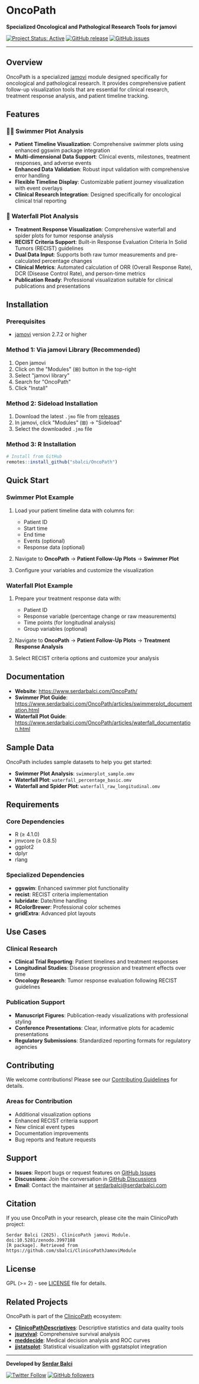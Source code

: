# OncoPath

**Specialized Oncological and Pathological Research Tools for jamovi**

[![Project Status: Active](https://www.repostatus.org/badges/latest/active.svg)](https://www.repostatus.org/#active)
[![GitHub release](https://img.shields.io/github/release/sbalci/OncoPath.svg)](https://github.com/sbalci/OncoPath/releases/)
[![GitHub issues](https://img.shields.io/github/issues/sbalci/OncoPath.svg)](https://github.com/sbalci/OncoPath/issues)

---

## Overview

OncoPath is a specialized [jamovi](https://www.jamovi.org) module designed specifically for oncological and pathological research. It provides comprehensive patient follow-up visualization tools that are essential for clinical research, treatment response analysis, and patient timeline tracking.

## Features

### 🏊‍♂️ **Swimmer Plot Analysis**
- **Patient Timeline Visualization**: Comprehensive swimmer plots using enhanced ggswim package integration
- **Multi-dimensional Data Support**: Clinical events, milestones, treatment responses, and adverse events
- **Enhanced Data Validation**: Robust input validation with comprehensive error handling
- **Flexible Timeline Display**: Customizable patient journey visualization with event overlays
- **Clinical Research Integration**: Designed specifically for oncological clinical trial reporting

### 🌊 **Waterfall Plot Analysis**
- **Treatment Response Visualization**: Comprehensive waterfall and spider plots for tumor response analysis
- **RECIST Criteria Support**: Built-in Response Evaluation Criteria In Solid Tumors (RECIST) guidelines
- **Dual Data Input**: Supports both raw tumor measurements and pre-calculated percentage changes
- **Clinical Metrics**: Automated calculation of ORR (Overall Response Rate), DCR (Disease Control Rate), and person-time metrics
- **Publication Ready**: Professional visualization suitable for clinical publications and presentations

## Installation

### Prerequisites
- [jamovi](https://www.jamovi.org) version 2.7.2 or higher

### Method 1: Via jamovi Library (Recommended)
1. Open jamovi
2. Click on the "Modules" (⊞) button in the top-right
3. Select "jamovi library"
4. Search for "OncoPath"
5. Click "Install"

### Method 2: Sideload Installation
1. Download the latest `.jmo` file from [releases](https://github.com/sbalci/OncoPath/releases/)
2. In jamovi, click "Modules" (⊞) → "Sideload"
3. Select the downloaded `.jmo` file

### Method 3: R Installation
```r
# Install from GitHub
remotes::install_github("sbalci/OncoPath")
```

## Quick Start

### Swimmer Plot Example
1. Load your patient timeline data with columns for:
   - Patient ID
   - Start time
   - End time
   - Events (optional)
   - Response data (optional)

2. Navigate to **OncoPath** → **Patient Follow-Up Plots** → **Swimmer Plot**

3. Configure your variables and customize the visualization

### Waterfall Plot Example
1. Prepare your treatment response data with:
   - Patient ID
   - Response variable (percentage change or raw measurements)
   - Time points (for longitudinal analysis)
   - Group variables (optional)

2. Navigate to **OncoPath** → **Patient Follow-Up Plots** → **Treatment Response Analysis**

3. Select RECIST criteria options and customize your analysis

## Documentation

- **Website**: https://www.serdarbalci.com/OncoPath/
- **Swimmer Plot Guide**: https://www.serdarbalci.com/OncoPath/articles/swimmerplot_documentation.html
- **Waterfall Plot Guide**: https://www.serdarbalci.com/OncoPath/articles/waterfall_documentation.html

## Sample Data

OncoPath includes sample datasets to help you get started:

- **Swimmer Plot Analysis**: `swimmerplot_sample.omv`
- **Waterfall Plot**: `waterfall_percentage_basic.omv`
- **Waterfall and Spider Plot**: `waterfall_raw_longitudinal.omv`

## Requirements

### Core Dependencies
- R (≥ 4.1.0)
- jmvcore (≥ 0.8.5)
- ggplot2
- dplyr
- rlang

### Specialized Dependencies
- **ggswim**: Enhanced swimmer plot functionality
- **recist**: RECIST criteria implementation
- **lubridate**: Date/time handling
- **RColorBrewer**: Professional color schemes
- **gridExtra**: Advanced plot layouts

## Use Cases

### Clinical Research
- **Clinical Trial Reporting**: Patient timelines and treatment responses
- **Longitudinal Studies**: Disease progression and treatment effects over time
- **Oncology Research**: Tumor response evaluation following RECIST guidelines

### Publication Support
- **Manuscript Figures**: Publication-ready visualizations with professional styling
- **Conference Presentations**: Clear, informative plots for academic presentations
- **Regulatory Submissions**: Standardized reporting formats for regulatory agencies

## Contributing

We welcome contributions! Please see our [Contributing Guidelines](CONTRIBUTING.md) for details.

### Areas for Contribution
- Additional visualization options
- Enhanced RECIST criteria support
- New clinical event types
- Documentation improvements
- Bug reports and feature requests

## Support

- **Issues**: Report bugs or request features on [GitHub Issues](https://github.com/sbalci/OncoPath/issues)
- **Discussions**: Join the conversation in [GitHub Discussions](https://github.com/sbalci/OncoPath/discussions)
- **Email**: Contact the maintainer at [serdarbalci@serdarbalci.com](mailto:serdarbalci@serdarbalci.com)

## Citation

If you use OncoPath in your research, please cite the main ClinicoPath project:

```
Serdar Balci (2025). ClinicoPath jamovi Module. doi:10.5281/zenodo.3997188
[R package]. Retrieved from https://github.com/sbalci/ClinicoPathJamoviModule
```

## License

GPL (>= 2) - see [LICENSE](LICENSE) file for details.

## Related Projects

OncoPath is part of the [ClinicoPath](https://github.com/sbalci/ClinicoPathJamoviModule) ecosystem:

- **[ClinicoPathDescriptives](https://github.com/sbalci/ClinicoPathDescriptives)**: Descriptive statistics and data quality tools
- **[jsurvival](https://github.com/sbalci/jsurvival)**: Comprehensive survival analysis
- **[meddecide](https://github.com/sbalci/meddecide)**: Medical decision analysis and ROC curves
- **[jjstatsplot](https://github.com/sbalci/jjstatsplot)**: Statistical visualization with ggstatsplot integration

---

**Developed by [Serdar Balci](https://github.com/sbalci)**

[![Twitter Follow](https://img.shields.io/twitter/follow/serdarbalci?style=social)](https://twitter.com/serdarbalci)
[![GitHub followers](https://img.shields.io/github/followers/sbalci?style=social)](https://github.com/sbalci)
